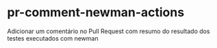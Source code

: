 # pr-comment-newman-actions
Adicionar um comentário no Pull Request com resumo do resultado dos testes executados com newman
